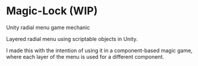 # Magic-Lock (WIP)
Unity radial menu game mechanic

Layered radial menu using scriptable objects in Unity.

I made this with the intention of using it in a component-based magic game,
where each layer of the menu is used for a different component.
